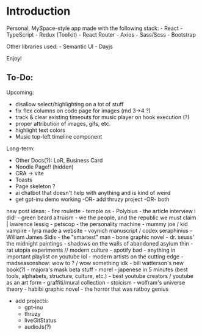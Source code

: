 # Introduction
Personal, MySpace-style app made with the following stack:
    - React
    - TypeScript
    - Redux (Toolkit)
    - React Router
    - Axios
    - Sass/Scss
    - Bootstrap

Other libraries used:
    - Semantic UI
    - Dayjs

Enjoy!

## To-Do:
Upcoming:
- disallow select/highlighting on a lot of stuff
- fix flex columns on code page for images (md 3->4 ?)
- track & clear existing timeouts for music player on hook execution (?)
- proper attribution of images, gifs, etc. 
- highlight text colors
- Music top-left timeline component

Long-term:
- Other Docs(?): LoR, Business Card
- Noodle Page!! (hidden)
- CRA -> vite
- Toasts
- Page skeleton ?
- ai chatbot that doesn't help with anything and is kind of weird
- get gpt-inu demo working -OR- add thruzy project -OR- both

new post ideas:
    - fire roulette
    - temple os
    - Polybius
    - the article interview i did!
    - green beard altruism
    - we the people, and the republic we must claim | lawrence lessig
    - petscop
    - the personality machine
    - mummy joe / kid vampire
    - lyra made a website
    - voynich manuscript / codex seraphinius
    - William James Sidis - the "smartest" man
    - bone graphic novel
    - dr. seuss' the midnight paintings
    - shadows on the walls of abandoned asylum thin
    - rat utopia experiments // modern culture
    - spotify bad
    - anything in important playlist on youtube lol
    - modern artists on the cutting edge
    - madseasonshow: wow to ? / wow something idk
    - bill watterson's new book(?)
    - majora's mask beta stuff
    - morel
    - japenese in 5 minutes (best tools, alphabets, structure, culture, etc.)
    - best youtube creators / youtube as an art form
    - graffiti/mural collection
    - stoicism
    - wolfram's universe theory
    - habibi graphic novel
    - the horror that was ratboy genius

- add projects:
    - gpt-inu
    - thruzy
    - liveGitStatus
    - audioJs(?)
